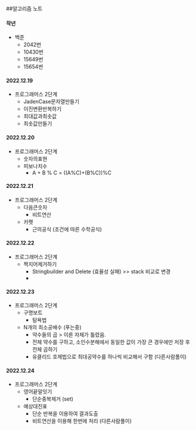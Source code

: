 ##알고리즘 노트

#### 작년
- 백준
  - 2042번
  - 10430번
  - 15649번
  - 15654번 

#### 2022.12.19
- 프로그래머스 2단계
  - JadenCase문자열만들기
  - 이진변환반복하기
  - 최대값과최솟값
  - 최솟값만들기

#### 2022.12.20
- 프로그래머스 2단계
  - 숫자의표현 
  - 피보나치수
    - A + B % C = ((A%C)+(B%C))%C

#### 2022.12.21
- 프로그래머스 2단계
  - 다음큰숫자
    - 비트연산
  - 카펫
    - 근의공식 (조건에 따른 수학공식)

#### 2022.12.22
- 프로그래머스 2단계
  - 짝지어제거하기
    - Stringbuilder and Delete (효율성 실패) >> stack 비교로 변경
    - 
#### 2022.12.23
- 프로그래머스 2단계
  - 구명보트
    - 탐욕법
  - N개의 최소공배수 (푸는중)
    - 약수들의 곱 > 이론 자체가 틀렸음.
    - 전체 약수를 구하고, 소인수분해에서 동일한 값이 가장 큰 경우에만 저장 후 전체 곱하기
    - 유클리드 호제법으로 최대공약수를 하나씩 비교해서 구함 (다른사람풀이)

#### 2022.12.24
- 프로그래머스 2단계
  - 영어끝말잇기
    - 단순중복제거 (set)
  - 예상대진표
    - 단순 반복을 이용하여 결과도출
    - 비트연산을 이용해 한번에 처리 (다른사람풀이)
